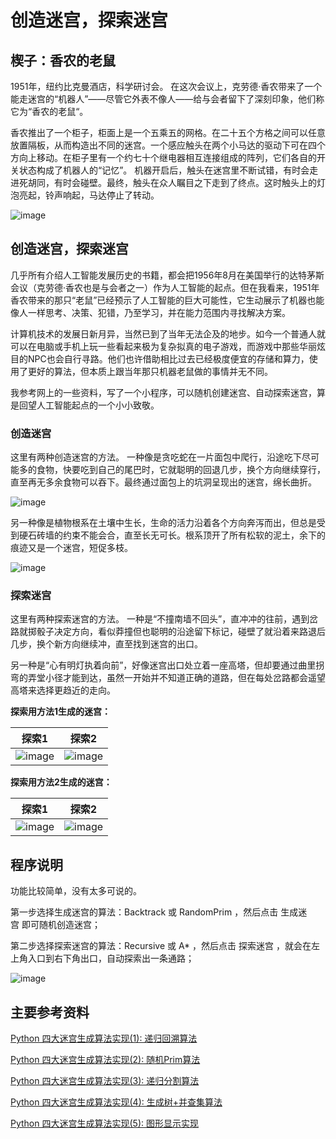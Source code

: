 # 创造迷宫，探索迷宫
## 楔子：香农的老鼠

1951年，纽约比克曼酒店，科学研讨会。 在这次会议上，克劳德·香农带来了一个能走迷宫的“机器人”——尽管它外表不像人——给与会者留下了深刻印象，他们称它为“香农的老鼠“。

香农推出了一个柜子，柜面上是一个五乘五的网格。在二十五个方格之间可以任意放置隔板，从而构造出不同的迷宫。一个感应触头在两个小马达的驱动下可在四个方向上移动。在柜子里有一个约七十个继电器相互连接组成的阵列，它们各自的开关状态构成了机器人的“记忆”。 机器开启后，触头在迷宫里不断试错，有时会走进死胡同，有时会碰壁。最终，触头在众人瞩目之下走到了终点。这时触头上的灯泡亮起，铃声响起，马达停止了转动。

![image](images/e39699b05becef3b7b2ef63201f76005.jpg)

## 创造迷宫，探索迷宫
几乎所有介绍人工智能发展历史的书籍，都会把1956年8月在美国举行的达特茅斯会议（克劳德·香农也是与会者之一）作为人工智能的起点。但在我看来，1951年香农带来的那只“老鼠”已经预示了人工智能的巨大可能性，它生动展示了机器也能像人一样思考、决策、犯错，乃至学习，并在能力范围内寻找解决方案。

计算机技术的发展日新月异，当然已到了当年无法企及的地步。如今一个普通人就可以在电脑或手机上玩一些看起来极为复杂拟真的电子游戏，而游戏中那些华丽炫目的NPC也会自行寻路。他们也许借助相比过去已经极度便宜的存储和算力，使用了更好的算法，但本质上跟当年那只机器老鼠做的事情并无不同。

我参考网上的一些资料，写了一个小程序，可以随机创建迷宫、自动探索迷宫，算是回望人工智能起点的一个小小致敬。

### 创造迷宫
这里有两种创造迷宫的方法。 一种像是贪吃蛇在一片面包中爬行，沿途吃下尽可能多的食物，快要吃到自己的尾巴时，它就聪明的回退几步，换个方向继续穿行，直至再无多余食物可以吞下。最终通过面包上的坑洞呈现出的迷宫，绵长曲折。

![image](images/20ed039bd28b9ab868d29cec2a8cda60.gif)

另一种像是植物根系在土壤中生长，生命的活力沿着各个方向奔泻而出，但总是受到硬石砖墙的约束不能会合，直至长无可长。根系顶开了所有松软的泥土，余下的痕迹又是一个迷宫，短促多枝。

![image](images/b4f9a8e725028e207c377842103ccddb.gif)

### 探索迷宫
这里有两种探索迷宫的方法。 一种是“不撞南墙不回头”，直冲冲的往前，遇到岔路就掷骰子决定方向，看似莽撞但也聪明的沿途留下标记，碰壁了就沿着来路退后几步，换个新方向继续冲，直至找到迷宫的出口。

另一种是“心有明灯执着向前”，好像迷宫出口处立着一座高塔，但却要通过曲里拐弯的弄堂小径才能到达，虽然一开始并不知道正确的道路，但在每处岔路都会遥望高塔来选择更趋近的走向。

**探索用方法1生成的迷宫：**

|探索1|探索2|
| ----- | ----- |
|![image](images/858f12ebe9c23458ae58f05a84124cd0.gif)|![image](images/45b6322a60e0fb5ee50dca856e71183f.gif)|

**探索用方法2生成的迷宫：**

|探索1|探索2|
| ----- | ----- |
|![image](images/daaa358f5dd772fa74c8535c2649404e.gif)|![image](images/186b4261073a6e2eeb3df966cc079156.gif)|

## 程序说明
功能比较简单，没有太多可说的。

第一步选择生成迷宫的算法：Backtrack 或 RandomPrim ，然后点击 生成迷宫 即可随机创造迷宫；

第二步选择探索迷宫的算法：Recursive 或 A\* ，然后点击 探索迷宫 ，就会在左上角入口到右下角出口，自动探索出一条通路；

![image](images/561adb106d71008b4ec26d61e545b12b.png)

## 主要参考资料
[Python 四大迷宫生成算法实现(1): 递归回溯算法](https://blog.csdn.net/marble_xu/article/details/88201319)

[Python 四大迷宫生成算法实现(2): 随机Prim算法](https://blog.csdn.net/marble_xu/article/details/88285926)

[Python 四大迷宫生成算法实现(3): 递归分割算法](https://blog.csdn.net/marble_xu/article/details/89310401)

[Python 四大迷宫生成算法实现(4): 生成树+并查集算法](https://blog.csdn.net/marble_xu/article/details/89329862)

[Python 四大迷宫生成算法实现(5): 图形显示实现](https://blog.csdn.net/marble_xu/article/details/89735353)





